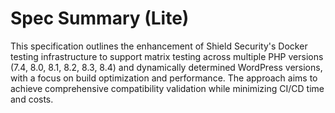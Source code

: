 # Spec Summary (Lite)

This specification outlines the enhancement of Shield Security's Docker testing infrastructure to support matrix testing across multiple PHP versions (7.4, 8.0, 8.1, 8.2, 8.3, 8.4) and dynamically determined WordPress versions, with a focus on build optimization and performance. The approach aims to achieve comprehensive compatibility validation while minimizing CI/CD time and costs.